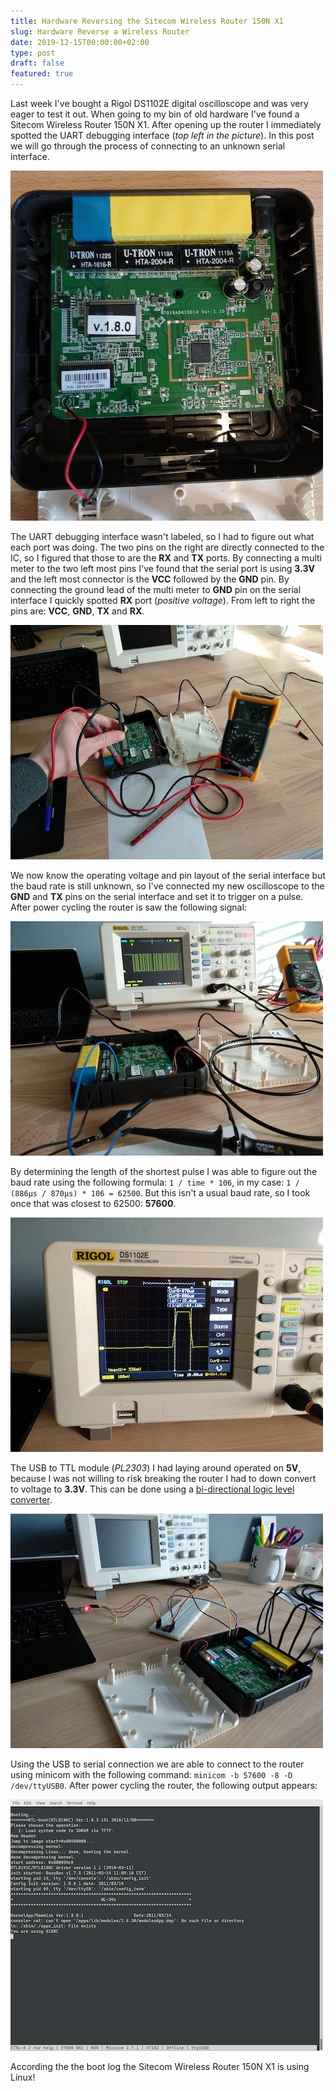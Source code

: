 ```yaml
---
title: Hardware Reversing the Sitecom Wireless Router 150N X1
slug: Hardware Reverse a Wireless Router
date: 2019-12-15T00:00:00+02:00
type: post
draft: false
featured: true
---
```


Last week I've bought a Rigol DS1102E digital oscilloscope and was very eager to test it out. When going to my bin of old hardware I've found a Sitecom Wireless Router 150N X1. After opening up the router I immediately spotted the UART debugging interface (_top left in the picture_). In this post we will go through the process of connecting to an unknown serial interface.

![Inside of the Sitecom Wireless Router 150N X1](/images/posts/2019/12/15/sitecom_01.jpg)

The UART debugging interface wasn't labeled, so I had to figure out what each port was doing. The two pins on the right are directly connected to the IC, so I figured that those to are the **RX** and **TX** ports. By connecting a multi meter to the two left most pins I've found that the serial port is using **3.3V** and the left most connector is the **VCC** followed by the **GND** pin. By connecting the ground lead of the multi meter to **GND** pin on the serial interface I quickly spotted **RX** port (_positive voltage_). From left to right the pins are: **VCC**, **GND**, **TX** and **RX**.

![Determining the pins on the serial interface using a multimeter](/images/posts/2019/12/15/sitecom_02.jpg)

We now know the operating voltage and pin layout of the serial interface but the baud rate is still unknown, so I've connected my new oscilloscope to the **GND** and **TX** pins on the serial interface and set it to trigger on a pulse. After power cycling the router is saw the following signal:

![Inspecting the serial connection using a oscilloscope](/images/posts/2019/12/15/sitecom_03.jpg)

By determining the length of the shortest pulse I was able to figure out the baud rate using the following formula: `1 / time * 106`, in my case: `1 / (886µs / 870µs) * 106 = 62500`. But this isn't a usual baud rate, so I took once that was closest to 62500: **57600**.

![Inspecting length of the shortest pulse using a oscilloscope](/images/posts/2019/12/15/sitecom_04.jpg)

The USB to TTL module (_PL2303_) I had laying around operated on **5V**, because I was not willing to risk breaking the router I had to down convert to voltage to **3.3V**. This can be done using a [bi-directional logic level converter](https://www.sparkfun.com/products/12009).

![Connecting the serial interface to the laptop using a logic level converter](/images/posts/2019/12/15/sitecom_05.jpg)

Using the USB to serial connection we are able to connect to the router using minicom with the following command: `minicom -b 57600 -8 -D /dev/ttyUSB0`. After power cycling the router, the following output appears:

![Serial console on the Sitecom Wireless Router 150N X1](/images/posts/2019/12/15/sitecom_06.png)

According the the boot log the Sitecom Wireless Router 150N X1 is using Linux!